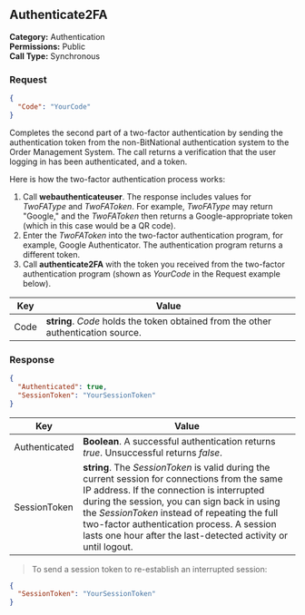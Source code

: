 ## Authenticate2FA

**Category:** Authentication<br />
**Permissions:** Public<br />
**Call Type:** Synchronous

### Request
```json
{
  "Code": "YourCode"
}
```

Completes the second part of a two-factor authentication by sending the authentication token from the non-BitNational authentication system to the Order Management System. The call returns a verification that the user logging in has been authenticated, and a token.

Here is how the two-factor authentication process works:

1. Call **webauthenticateuser**. The response includes values for *TwoFAType* and *TwoFAToken*. For example, *TwoFAType* may return "Google," and the *TwoFAToken* then returns a Google-appropriate token (which in this case would be a QR code).
2. Enter the *TwoFAToken* into the two-factor authentication program, for example, Google Authenticator. The authentication program returns a different token.
3. Call **authenticate2FA** with the token you received from the two-factor authentication program (shown as *YourCode* in the Request example below).

| Key    | Value                                                        |
| ------ | ------------------------------------------------------------ |
| Code   | **string**. *Code* holds the token obtained from the other authentication source. |


### Response
```json
{
  "Authenticated": true,
  "SessionToken": "YourSessionToken"
}
```


| Key           | Value                                                        |
| ------------- | ------------------------------------------------------------ |
| Authenticated | **Boolean**. A successful authentication returns *true*. Unsuccessful returns *false*. |
| SessionToken  | **string**. The *SessionToken* is valid during the current session for connections from the same IP address. If the connection is interrupted during the session, you can sign back in using the *SessionToken* instead of repeating the full two-factor authentication process. A session lasts one hour after the last-detected activity or until logout. |

>To send a session token to re-establish an interrupted session:

```json
{
  "SessionToken": "YourSessionToken"
}
```



